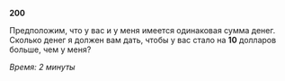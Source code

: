 **200**

Предположим, что у вас и у меня имеется одинаковая сумма денег.
Сколько денег я должен вам дать, чтобы у вас стало на **10**
долларов больше, чем у меня?

_Время: 2 минуты_
